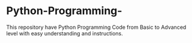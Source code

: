 # Python-Programming-
This repository have Python Programming Code from Basic to Advanced level with easy understanding and instructions.
